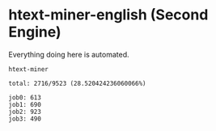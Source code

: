 # htext-miner-english (Second Engine)

Everything doing here is automated.

```
htext-miner

total: 2716/9523 (28.520424236060066%)

job0: 613
job1: 690
job2: 923
job3: 490
```